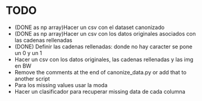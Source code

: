 
# TODO

- (DONE as np array)Hacer un csv con el dataset canonizado
- (DONE as np array)Hacer un csv con los datos originales asociados con las cadenas rellenadas
- (DONE) Definir las cadenas rellenadas: donde no hay caracter se pone un 0 y un 1
- Hacer un csv con los datos originales, las cadenas rellenadas y las img en BW
- Remove the comments at the end of canonize_data.py or add that to another script
- Para los missing values usar la moda
- Hacer un clasificador para recuperar missing data de cada columna
